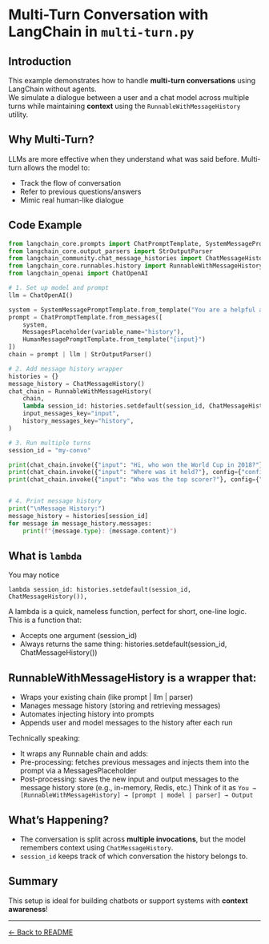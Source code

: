 
# Multi-Turn Conversation with LangChain in `multi-turn.py`

## Introduction
This example demonstrates how to handle **multi-turn conversations** using LangChain without agents.  
We simulate a dialogue between a user and a chat model across multiple turns while maintaining **context** using the `RunnableWithMessageHistory` utility.

## Why Multi-Turn?
LLMs are more effective when they understand what was said before. Multi-turn allows the model to:
- Track the flow of conversation
- Refer to previous questions/answers
- Mimic real human-like dialogue

## Code Example
```python
from langchain_core.prompts import ChatPromptTemplate, SystemMessagePromptTemplate, HumanMessagePromptTemplate, MessagesPlaceholder
from langchain_core.output_parsers import StrOutputParser
from langchain_community.chat_message_histories import ChatMessageHistory
from langchain_core.runnables.history import RunnableWithMessageHistory
from langchain_openai import ChatOpenAI

# 1. Set up model and prompt
llm = ChatOpenAI()

system = SystemMessagePromptTemplate.from_template("You are a helpful assistant.")
prompt = ChatPromptTemplate.from_messages([
    system,
    MessagesPlaceholder(variable_name="history"),
    HumanMessagePromptTemplate.from_template("{input}")
])
chain = prompt | llm | StrOutputParser()

# 2. Add message history wrapper
histories = {}
message_history = ChatMessageHistory()
chat_chain = RunnableWithMessageHistory(
    chain,
    lambda session_id: histories.setdefault(session_id, ChatMessageHistory()),   
    input_messages_key="input",
    history_messages_key="history",
)

# 3. Run multiple turns
session_id = "my-convo"

print(chat_chain.invoke({"input": "Hi, who won the World Cup in 2018?"}, config={"configurable": {"session_id": session_id}}))
print(chat_chain.invoke({"input": "Where was it held?"}, config={"configurable": {"session_id": session_id}}))
print(chat_chain.invoke({"input": "Who was the top scorer?"}, config={"configurable": {"session_id": session_id}}))


# 4. Print message history
print("\nMessage History:")
message_history = histories[session_id]
for message in message_history.messages:
    print(f"{message.type}: {message.content}")


```
## What is `lambda`
You may notice
```
lambda session_id: histories.setdefault(session_id, ChatMessageHistory()),   
```
A lambda is a quick, nameless function, perfect for short, one-line logic.<br>
This is a function that:
- Accepts one argument (session_id)
- Always returns the same thing: histories.setdefault(session_id, ChatMessageHistory()) 

## RunnableWithMessageHistory is a wrapper that:
- Wraps your existing chain (like prompt | llm | parser)
- Manages message history (storing and retrieving messages)
- Automates injecting history into prompts
- Appends user and model messages to the history after each run

Technically speaking:
- It wraps any Runnable chain and adds:
- Pre-processing: fetches previous messages and injects them into the prompt via a MessagesPlaceholder
- Post-processing: saves the new input and output messages to the message history store (e.g., in-memory, Redis, etc.)
Think of it as `You → [RunnableWithMessageHistory] → [prompt | model | parser] → Output`

## What’s Happening?
- The conversation is split across **multiple invocations**, but the model remembers context using `ChatMessageHistory`.
- `session_id` keeps track of which conversation the history belongs to.

## Summary
This setup is ideal for building chatbots or support systems with **context awareness**!

---

[← Back to README](../README.md)

